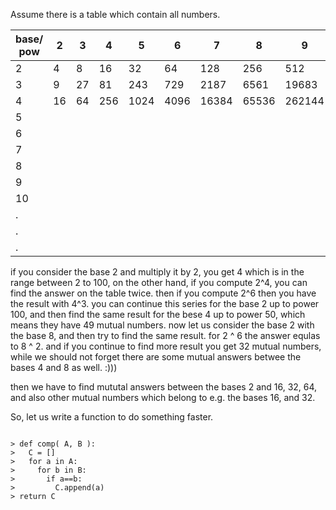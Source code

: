 Assume there is a table which contain all numbers.

| base/ pow | 2   | 3   |  4  |  5    |  6   |  7    |   8   |  9     |  10   | .... |
| --- | --- | --- | --- | --- | ---  | ---   | ---   | ---    | ---   | ---- |
| 2         |  4  |  8  |  16 |  32   |  64  | 128   | 256   | 512    | 1024  | ...  |
| 3         |  9  | 27  | 81  | 243   | 729  | 2187  | 6561  | 19683  | 59049 | ...  |
| 4         |  16 | 64  | 256 | 1024  | 4096 | 16384 | 65536 | 262144 | ..... | ...  |
| 5   |
| 6   |
| 7   |
| 8   |
| 9   |
| 10  |
| .   |
| .   |
| .   |

if you consider the base 2 and multiply it by 2, you get 4 which is in the range between 2 to 100, on the other hand, if you compute 2^4, you can find the answer on the table twice.
then if you compute 2^6 then you have the result with 4^3. you can continue this series for the base 2 up to power 100, and then find the same result for the bese 4 up to power 50, which means they have 49 
mutual numbers. now let us consider the base 2 with the base 8, and then try to find the same result. for 2 ^ 6 the answer equlas to 8 ^ 2. and if you continue to find more result you get 32 mutual numbers,
while we should not forget there are some mutual answers betwee the bases 4 and 8 as well. :)))

then we have to find mututal answers between the bases 2 and 16, 32, 64, and also other mutual numbers which belong to e.g. the bases 16, and 32.

So, let us write a function to do something faster.

```

> def comp( A, B ):
>   C = []
>   for a in A:
>     for b in B:
>       if a==b:
>         C.append(a)
> return C

```
